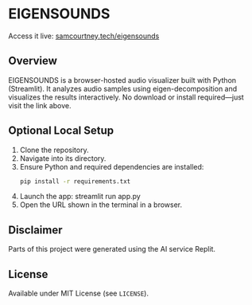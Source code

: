 # EIGENSOUNDS

Access it live: [samcourtney.tech/eigensounds](https://samcourtney.tech/eigensounds/)

## Overview  
EIGENSOUNDS is a browser-hosted audio visualizer built with Python (Streamlit). It analyzes audio samples using eigen-decomposition and visualizes the results interactively. No download or install required—just visit the link above.

## Optional Local Setup  
1. Clone the repository.  
2. Navigate into its directory.  
3. Ensure Python and required dependencies are installed:
   ```bash
   pip install -r requirements.txt
4. Launch the app:
   streamlit run app.py
5. Open the URL shown in the terminal in a browser.

## Disclaimer  
Parts of this project were generated using the AI service Replit.

## License  
Available under MIT License (see `LICENSE`).
